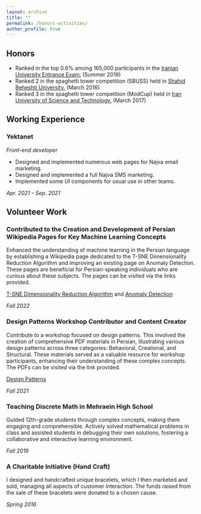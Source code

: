 ```yaml
---
layout: archive
title: ""
permalink: /honors-activities/
author_profile: true
---
```


## Honors
<ul>
<li>Ranked in the top 0.6% among 165,000 participants in the <a href="https://en.wikipedia.org/wiki/Iranian_University_Entrance_Exam">Iranian University Entrance Exam.</a> (Summer 2019)</li>
<li>Ranked 2 in the spaghetti tower competition (SBUSS) held in <a href="https://en.sbu.ac.ir/">Shahid Beheshti University.</a> (March 2016)</li>
<li>Ranked 3 in the spaghetti tower competition (ModCup) held in <a href="http://www.iust.ac.ir/en">Iran University of Science and Technology.</a> (March 2017)</li>

</ul>

## Working Experience
### Yektanet 

_Front-end developer_

- Designed and implemented numerous web pages for Najva email marketing.
- Designed and implemented a full Najva SMS marketing.
- Implemented some UI components for usual use in other teams.

*Apr. 2021 – Sep. 2021*

## Volunteer Work

### Contributed to the Creation and Development of Persian Wikipedia Pages for Key Machine Learning Concepts

Enhanced the understanding of machine learning in the Persian language by establishing a Wikipedia page dedicated to the T-SNE Dimensionality Reduction Algorithm and improving an existing page on Anomaly Detection. These pages are beneficial for Persian-speaking individuals who are curious about these subjects. The pages can be visited via the links provided.

[T-SNE Dimensionality Reduction Algorithm](https://fa.wikipedia.org/wiki/%D8%A7%D9%84%DA%AF%D9%88%D8%B1%DB%8C%D8%AA%D9%85_%DA%A9%D8%A7%D9%87%D8%B4_%D8%A7%D8%A8%D8%B9%D8%A7%D8%AF_t-sne) and [Anomaly Detection](https://fa.wikipedia.org/wiki/%D8%B1%D9%88%D8%B4_%D8%AA%D8%B4%D8%AE%DB%8C%D8%B5_%D9%86%D8%A7%D9%87%D9%86%D8%AC%D8%A7%D8%B1%DB%8C)

*Fall 2022*

### Design Patterns Workshop Contributor and Content Creator

Contribute to a workshop focused on design patterns. This involved the creation of comprehensive PDF materials in Persian, illustrating various design patterns across three categories: Behavioral, Creational, and Structural. These materials served as a valuable resource for workshop participants, enhancing their understanding of these complex concepts. The PDFs can be visited via the link provided.

[Design Patterns](https://github.com/ShayanEmzed/web_workshop/tree/master/DesignPatterns)

*Fall 2021*

### Teaching Discrete Math in Mehraein High School

Guided 12th-grade students through complex concepts, making them engaging and comprehensible. Actively solved mathematical problems in class and assisted students in debugging their own solutions, fostering a collaborative and interactive learning environment. 

*Fall 2019*

### A Charitable Initiative (Hand Craft)

I designed and handcrafted unique bracelets, which I then marketed and sold, managing all aspects of customer interaction. The funds raised from the sale of these bracelets were donated to a chosen cause.

*Spring 2016*
